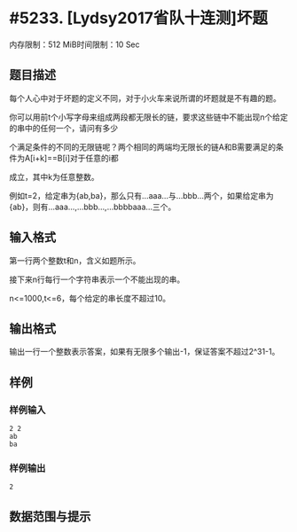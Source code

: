 # #5233. [Lydsy2017省队十连测]坏题

内存限制：512 MiB时间限制：10 Sec

## 题目描述

每个人心中对于坏题的定义不同，对于小火车来说所谓的坏题就是不有趣的题。

你可以用前t个小写字母来组成两段都无限长的链，要求这些链中不能出现n个给定的串中的任何一个，请问有多少

个满足条件的不同的无限链呢？两个相同的两端均无限长的链A和B需要满足的条件为A[i+k]==B[i]对于任意的i都

成立，其中k为任意整数。

例如t=2，给定串为{ab,ba}，那么只有&hellip;aaa&hellip;与&hellip;bbb&hellip;两个，如果给定串为{ab}，则有&hellip;aaa&hellip;,&hellip;bbb&hellip;,&hellip;bbbbaaa&hellip;三个。

## 输入格式

第一行两个整数t和n，含义如题所示。

接下来n行每行一个字符串表示一个不能出现的串。

n<=1000,t<=6，每个给定的串长度不超过10。

## 输出格式

输出一行一个整数表示答案，如果有无限多个输出-1，保证答案不超过2^31-1。

## 样例

### 样例输入

    
    2 2
    ab
    ba	
    
    

### 样例输出

    
    2
    

## 数据范围与提示
